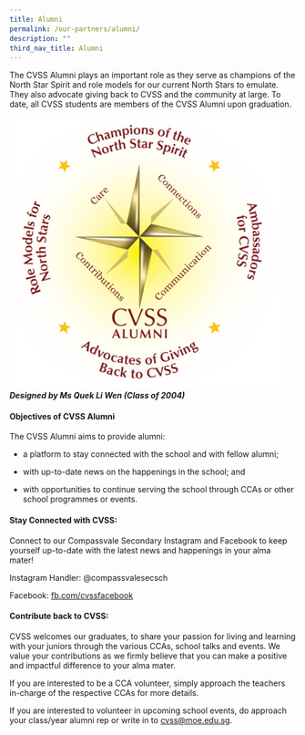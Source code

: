 ```yaml
---
title: Alumni
permalink: /our-partners/alumni/
description: ""
third_nav_title: Alumni
---
```

The CVSS Alumni plays an important role as they serve as champions of the North Star Spirit and role models for our current North Stars to emulate. They also advocate giving back to CVSS and the community at large. To date, all CVSS students are members of the CVSS Alumni upon graduation.

![](/images/2023%20Our%20Partners/alumni%20framework%20caa%202023.png)
***Designed by Ms Quek Li Wen (Class of 2004)***


#### Objectives of CVSS Alumni 

  
The CVSS Alumni aims to provide alumni:  

*   a platform to stay connected with the school and with fellow alumni;  
    
*   with up-to-date news on the happenings in the school; and
    
*   with opportunities to continue serving the school through CCAs or other school programmes or events.
    
#### Stay Connected with CVSS: 
Connect to our Compassvale Secondary Instagram and Facebook to keep yourself up-to-date with the latest news and happenings in your alma mater!

Instagram Handler: @compassvalesecsch

Facebook: [fb.com/cvssfacebook](fb.com/cvssfacebook)

#### Contribute back to CVSS:  
CVSS welcomes our graduates, to share your passion for living and learning with your juniors through the various CCAs, school talks and events. We value your contributions as we firmly believe that you can make a positive and impactful difference to your alma mater. 

  

If you are interested to be a CCA volunteer, simply approach the teachers in-charge of the respective CCAs for more details.

If you are interested to volunteer in upcoming school events, do approach your class/year alumni rep or write in to [cvss@moe.edu.sg](mailto:cvss@moe.edu.sg).